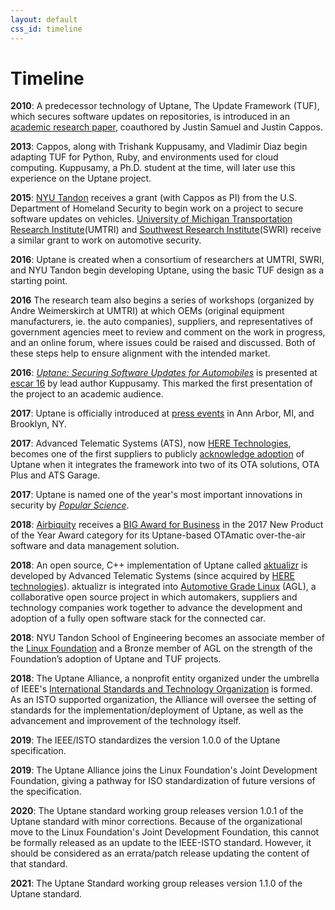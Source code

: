```yaml
---
layout: default
css_id: timeline
---
```


# Timeline

**2010**:  A predecessor technology of Uptane, The Update Framework (TUF), which
secures software updates on repositories, is introduced in an [academic research paper](papers/samuel_ccs_2010.pdf),
coauthored by Justin Samuel and Justin Cappos.

**2013**:  Cappos, along with Trishank Kuppusamy, and Vladimir Diaz begin
adapting TUF for Python, Ruby, and environments used
for cloud computing.  Kuppusamy, a Ph.D. student at the time, will later
use this experience on the Uptane project.

**2015**: [NYU Tandon](https://engineering.nyu.edu/) receives a grant (with 
Cappos as PI) from the U.S. Department of Homeland Security to begin work on 
a project to secure software updates on vehicles.  [University of Michigan Transportation Research Institute](https://umtri.umich.edu/)(UMTRI)
and [Southwest Research Institute](https://www.swri.org/)(SWRI) receive a 
similar grant to work on automotive security.

**2016**: Uptane is created when a consortium of researchers at
UMTRI, SWRI, and NYU Tandon begin developing Uptane, using the basic 
TUF design as a starting point.

**2016** The research team also begins a series of workshops (organized by
Andre Weimerskirch at UMTRI) at which OEMs (original equipment manufacturers,
ie. the auto companies), suppliers, and representatives of government agencies
meet to review and comment on the work in progress, and an online forum,
where issues could be raised and discussed. Both of these steps help to ensure
alignment with the intended market.

**2016**: [*Uptane: Securing Software Updates for Automobiles*](papers/kuppusamy_escar_16.pdf)
is presented at [escar 16](https://www.escar.info/escar-europe/history.html) by
lead author Kuppusamy. This
marked the first presentation of the project to an academic audience.

**2017**: Uptane is officially introduced at [press events](https://www.forbes.com/sites/leemathews/2017/01/19/uptane-will-protect-your-connected-car-from-hackers/#233b99d019be) in Ann Arbor, MI, and Brooklyn, NY.

**2017**: Advanced Telematic Systems (ATS), now [HERE Technologies](https://www.here.com/),
becomes one of the first suppliers to publicly [acknowledge adoption](https://www.autoconnectedcar.com/2017/06/connected-car-news-marvell-telit-att-ats-continental-toyota-marvel-safe-drive-systems-cast-car2go-trimble/) of Uptane when it integrates the framework
into two of its OTA solutions, OTA Plus and ATS Garage.

**2017**: Uptane is named one of the year's most important innovations in
security by [*Popular Science*](https://www.popsci.com/top-security-innovations-2017/).

**2018**: [Airbiquity](https://www.airbiquity.com) receives a
[BIG Award for Business](https://www.airbiquity.com/news/press-releases/airbiquity-otamatic-named-2017-new-product-year-business-intelligence-group) in the 2017 New Product of the Year Award category for its
Uptane-based OTAmatic over-the-air software and data management solution.

**2018**: An open source, C++ implementation of Uptane called [aktualizr](https://github.com/advancedtelematic/aktualizr)
is developed by Advanced Telematic Systems (since acquired by
[HERE technologies](https://www.here.com/en)).  aktualizr
is integrated into [Automotive Grade Linux](https://www.automotivelinux.org/) (AGL),
a collaborative open source project in which
automakers, suppliers and technology companies work together to advance the
development and adoption of a fully open software stack for the connected car.

**2018**: NYU Tandon School of Engineering becomes an associate member of the
[Linux Foundation](https://www.linuxfoundation.org/) and a Bronze member of AGL
on the strength of the Foundation’s adoption of Uptane and TUF projects.

**2018**: The Uptane Alliance, a nonprofit entity organized under the umbrella of
IEEE's [International Standards and Technology Organization](https://ieee-isto.org/) is formed.
As an ISTO supported organization, the Alliance will oversee the setting of 
standards for the implementation/deployment of Uptane, as well as the 
advancement and improvement of the technology itself.

**2019**: The IEEE/ISTO standardizes the version 1.0.0 of the Uptane specification.

**2019**: The Uptane Alliance joins the Linux Foundation's Joint Development Foundation, giving
a pathway for ISO standardization of future versions of the specification.

**2020**: The Uptane standard working group releases version 1.0.1 of the Uptane standard with minor corrections. Because of the organizational move to the Linux Foundation's Joint Development Foundation, this cannot be formally released as an update to the IEEE-ISTO standard. However, it should be considered as an errata/patch release updating the content of that standard.

**2021**: The Uptane Standard working group releases version 1.1.0 of the Uptane standard.